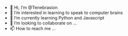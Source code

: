- 👋 Hi, I’m @Tenebrasion
- 👀 I’m interested in learning to speak to computer brains
- 🌱 I’m currently learning Python and Javascript
- 💞️ I’m looking to collaborate on ...
- 📫 How to reach me ...

<!---
Tenebrasion/Tenebrasion is a ✨ special ✨ repository because its `README.md` (this file) appears on your GitHub profile.
You can click the Preview link to take a look at your changes.
--->
